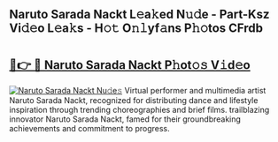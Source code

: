 ## Naruto Sarada Nackt L𝚎a𝚔ed N𝚞𝚍e - Part-Ksz Vi𝚍𝚎o L𝚎a𝚔s - H𝚘𝚝 O𝚗𝚕yf𝚊ns P𝚑𝚘tos CFrdb

# <h2><a href="http://kf1tljz.oniu.top/?m=Naruto+Sarada+Nackt">🔗👉 🔴 Naruto Sarada Nackt P𝚑ot𝚘𝚜 V𝚒d𝚎o</a></h2>

[![Naruto Sarada Nackt Nu𝚍e𝚜](https://i.imgur.com/0qMVB7G.gif)](http://kf1tljz.oniu.top/?m=Naruto+Sarada+Nackt)
Virtual performer and multimedia artist Naruto Sarada Nackt, recognized for distributing dance and lifestyle inspiration through trending choreographies and brief films. trailblazing innovator Naruto Sarada Nackt, famed for their groundbreaking achievements and commitment to progress.  
